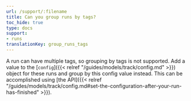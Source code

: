 ```yaml
---
url: /support/:filename
title: Can you group runs by tags?
toc_hide: true
type: docs
support:
- runs
translationKey: group_runs_tags
---
```

A run can have multiple tags, so grouping by tags is not supported. Add a value to the [`config`]({{< relref "/guides/models/track/config.md" >}}) object for these runs and group by this config value instead. This can be accomplished using [the API]({{< relref "/guides/models/track/config.md#set-the-configuration-after-your-run-has-finished" >}}).